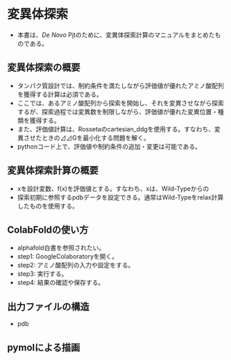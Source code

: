 # 変異体探索
- 本書は、_De Novo_ Pjtのために、変異体探索計算のマニュアルをまとめたものである。

## 変異体探索の概要
- タンパク質設計では、制約条件を満たしながら評価値が優れたアミノ酸配列を獲得する計算は必須である。
- ここでは、あるアミノ酸配列から探索を開始し、それを変異させながら探索するが、探索過程では変異数を制限しながら、評価値が優れた変異位置・種類を獲得する。
- また、評価値計算は、Rossetaのcartesian_ddgを使用する。すなわち、変異させたときの⊿⊿Gを最小化する問題を解く。
- pythonコード上で、評価値や制約条件の追加・変更は可能である。

## 変異体探索計算の概要
- xを設計変数、f(x)を評価値とする。すなわち、xは、Wild-Typeからの
- 探索初期に参照するpdbデータを設定できる。通常はWild-Typeをrelax計算したものを使用する。

## ColabFoldの使い方
- alphafold白書を参照されたい。
- step1: GoogleColaboratoryを開く。
- step2: アミノ酸配列の入力や設定をする。
- step3: 実行する。
- step4: 結果の確認や保存する。

## 出力ファイルの構造
- pdb

## pymolによる描画

